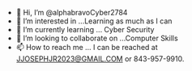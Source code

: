 - 👋 Hi, I’m @alphabravoCyber2784
- 👀 I’m interested in ...Learning as much as I can
- 🌱 I’m currently learning ... Cyber Security
- 💞️ I’m looking to collaborate on ...Computer Skills
- 📫 How to reach me ... I can be reached at JJOSEPHJR2023@GMAIL.COM or 843-957-9910.

<!---
alphabravoCyber2784/alphabravoCyber2784 is a ✨ special ✨ repository because its `README.md` (this file) appears on your GitHub profile.
You can click the Preview link to take a look at your changes.
--->
